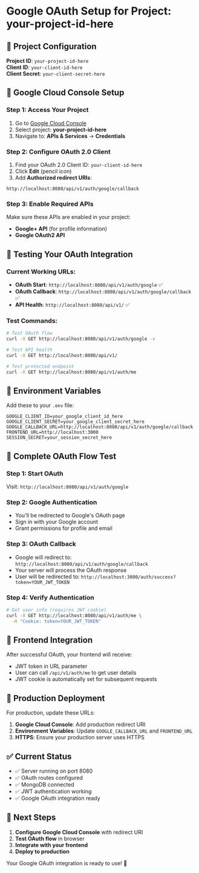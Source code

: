 # Google OAuth Setup for Project: your-project-id-here

## 🎯 Project Configuration

**Project ID**: `your-project-id-here`  
**Client ID**: `your-client-id-here`  
**Client Secret**: `your-client-secret-here`

## 🔧 Google Cloud Console Setup

### **Step 1: Access Your Project**
1. Go to [Google Cloud Console](https://console.cloud.google.com/)
2. Select project: **your-project-id-here**
3. Navigate to: **APIs & Services** → **Credentials**

### **Step 2: Configure OAuth 2.0 Client**
1. Find your OAuth 2.0 Client ID: `your-client-id-here`
2. Click **Edit** (pencil icon)
3. Add **Authorized redirect URIs**:

```
http://localhost:8080/api/v1/auth/google/callback
```

### **Step 3: Enable Required APIs**
Make sure these APIs are enabled in your project:
- **Google+ API** (for profile information)
- **Google OAuth2 API**

## 🚀 Testing Your OAuth Integration

### **Current Working URLs:**
- **OAuth Start**: `http://localhost:8080/api/v1/auth/google` ✅
- **OAuth Callback**: `http://localhost:8080/api/v1/auth/google/callback` ✅
- **API Health**: `http://localhost:8080/api/v1/` ✅

### **Test Commands:**
```bash
# Test OAuth flow
curl -X GET http://localhost:8080/api/v1/auth/google -v

# Test API health
curl -X GET http://localhost:8080/api/v1/

# Test protected endpoint
curl -X GET http://localhost:8080/api/v1/auth/me
```

## 🔐 Environment Variables

Add these to your `.env` file:
```env
GOOGLE_CLIENT_ID=your_google_client_id_here
GOOGLE_CLIENT_SECRET=your_google_client_secret_here
GOOGLE_CALLBACK_URL=http://localhost:8080/api/v1/auth/google/callback
FRONTEND_URL=http://localhost:3000
SESSION_SECRET=your_session_secret_here
```

## 🧪 Complete OAuth Flow Test

### **Step 1: Start OAuth**
Visit: `http://localhost:8080/api/v1/auth/google`

### **Step 2: Google Authentication**
- You'll be redirected to Google's OAuth page
- Sign in with your Google account
- Grant permissions for profile and email

### **Step 3: OAuth Callback**
- Google will redirect to: `http://localhost:8080/api/v1/auth/google/callback`
- Your server will process the OAuth response
- User will be redirected to: `http://localhost:3000/auth/success?token=YOUR_JWT_TOKEN`

### **Step 4: Verify Authentication**
```bash
# Get user info (requires JWT cookie)
curl -X GET http://localhost:8080/api/v1/auth/me \
  -H "Cookie: token=YOUR_JWT_TOKEN"
```

## 📱 Frontend Integration

After successful OAuth, your frontend will receive:
- JWT token in URL parameter
- User can call `/api/v1/auth/me` to get user details
- JWT cookie is automatically set for subsequent requests

## 🚀 Production Deployment

For production, update these URLs:
1. **Google Cloud Console**: Add production redirect URI
2. **Environment Variables**: Update `GOOGLE_CALLBACK_URL` and `FRONTEND_URL`
3. **HTTPS**: Ensure your production server uses HTTPS

## ✅ Current Status

- ✅ Server running on port 8080
- ✅ OAuth routes configured
- ✅ MongoDB connected
- ✅ JWT authentication working
- ✅ Google OAuth integration ready

## 🎯 Next Steps

1. **Configure Google Cloud Console** with redirect URI
2. **Test OAuth flow** in browser
3. **Integrate with your frontend**
4. **Deploy to production**

Your Google OAuth integration is ready to use! 🎉
